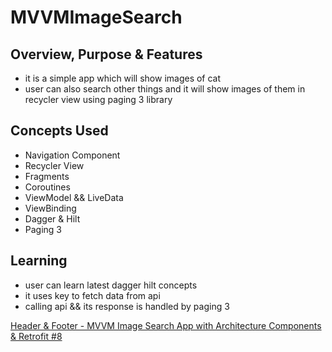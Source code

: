 # MVVMImageSearch

## Overview, Purpose & Features
- it is a simple app which will show images of cat
- user can also search other things and it will show images of them in recycler view using paging 3 library

## Concepts Used
- Navigation Component
- Recycler View
- Fragments
- Coroutines
- ViewModel && LiveData
- ViewBinding
- Dagger & Hilt
- Paging 3

## Learning
- user can learn latest dagger hilt concepts 
- it uses key to fetch data from api
- calling api && its response is handled by paging 3

[Header & Footer - MVVM Image Search App with Architecture Components & Retrofit #8](https://youtu.be/EjD_3ifOxVA "Named link title")

